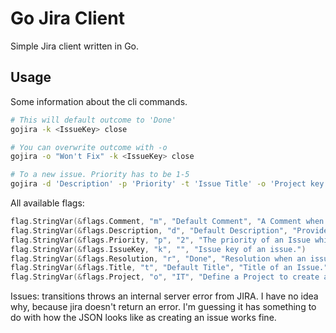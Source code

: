 Go Jira Client
==============

Simple Jira client written in Go.

Usage
-----

Some information about the cli commands.

```bash
# This will default outcome to 'Done'
gojira -k <IssueKey> close

# You can overwrite outcome with -o
gojira -o "Won't Fix" -k <IssueKey> close
```

```bash
# To a new issue. Priority has to be 1-5
gojira -d 'Description' -p 'Priority' -t 'Issue Title' -o 'Project key like: IT' create
```

All available flags:

```go
flag.StringVar(&flags.Comment, "m", "Default Comment", "A Comment when changing the status of an Issue.")
flag.StringVar(&flags.Description, "d", "Default Description", "Provide a description for a newly created Issue.")
flag.StringVar(&flags.Priority, "p", "2", "The priority of an Issue which will be set.")
flag.StringVar(&flags.IssueKey, "k", "", "Issue key of an issue.")
flag.StringVar(&flags.Resolution, "r", "Done", "Resolution when an issue is closed. Ex.: Done, Fixed, Won't fix.")
flag.StringVar(&flags.Title, "t", "Default Title", "Title of an Issue.")
flag.StringVar(&flags.Project, "o", "IT", "Define a Project to create a ticket in.")
```

Issues: transitions throws an internal server error from JIRA. I have no idea why, because jira doesn't return an error.
I'm guessing it has something to do with how the JSON looks like as creating an issue works fine.
